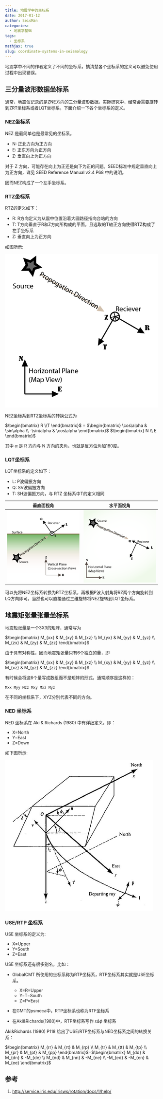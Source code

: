 ```yaml
---
title: 地震学中的坐标系
date: 2017-01-12
author: SeisMan
categories:
  - 地震学基础
tags:
  - 坐标系
mathjax: true
slug: coordinate-systems-in-seismology
---
```


地震学中不同的作者定义了不同的坐标系，搞清楚各个坐标系的定义可以避免使用过程中出现错误。

<!--more-->

## 三分量波形数据坐标系

通常，地震仪记录的是ZNE方向的三分量波形数据。实际研究中，经常会需要旋转到ZRT坐标系或者LQT坐标系。下面介绍一下各个坐标系的定义。

### NEZ坐标系

NEZ 是最简单也是最常见的坐标系。

- N: 正北方向为正方向
- E: 正东方向为正方向
- Z: 垂直向上为正方向

对于 Z 方向，可能存在向上为正还是向下为正的问题。SEED标准中规定垂直向上为正方向，详见 SEED Reference Manual v2.4 P68 中的说明。

因而NEZ构成了一个左手坐标系。

### RTZ坐标系

RTZ的定义如下：

- R: R方向定义为从震中位置沿着大圆路径指向台站的方向
- T: T方向垂直于R和Z方向所构成的平面，且选取的T轴正方向使得RTZ构成了左手坐标系
- Z: 垂直向上为正方向

如图所示:

![](/images/2017021201.png)

NEZ坐标系到RTZ坐标系的转换公式为

<div>
$\begin{bmatrix}
R \\T
\end{bmatrix}$ =
$\begin{bmatrix}
\cos\alpha & \sin\alpha \\
-\sin\alpha & \cos\alpha
\end{bmatrix}$
$\begin{bmatrix}
N \\ E
\end{bmatrix}$
</div>

其中 $\alpha$ 是 R 方向与 N 方向的夹角，也就是反方位角加180度。

### LQT坐标系

LQT坐标系的定义如下：

- L: P波偏振方向
- Q: SV波偏振方向
- T: SH波偏振方向，与 RTZ 坐标系中T的定义相同

|             垂直面视角      |            水平面视角       |
|:----------------------------:|:--------------------------:|
| ![](/images/2017011202.png) | ![](/images/2017011203.png) |

可以先将NEZ坐标系转换为RTZ坐标系，再根据P波入射角将RZ两个方向旋转到LQ方向即可。当然也可以直接通过三维旋转将NEZ旋转到LQT坐标系。

## 地震矩张量张量坐标系

地震矩张量是一个3X3的矩阵，通常写为

<div>
$\begin{bmatrix}
M_{xx} & M_{xy} & M_{xz} \\
M_{yx} & M_{yy} & M_{yz} \\
M_{zx} & M_{zy} & M_{zz}
\end{bmatrix}$
</div>

由于具有对称性，因而地震矩张量只有6个独立的量，即

<div>
$\begin{bmatrix}
M_{xx} & M_{xy} & M_{xz} \\
M_{xy} & M_{yy} & M_{yz} \\
M_{xz} & M_{yz} & M_{zz}
\end{bmatrix}$
</div>

有时候会将这6个量写成数组而不是矩阵的形式，通常顺序是这样的：

    Mxx Myy Mzz Mxy Mxz Myz

在不同的坐标系下，XYZ分别代表不同的方向。

### NED 坐标系

NED 坐标系在 Aki & Richards (1980) 中有详细定义，即：

- X=North
- Y=East
- Z=Down

如下图所示:

![](/images/2014050103.jpg)

### USE/RTP 坐标系

USE 坐标系的定义为:

- X=Upper
- Y=South
- Z=East

USE 坐标系还有很多别名，比如：

-   GlobalCMT 所使用的坐标系称为RTP坐标系，RTP坐标系其实就是USE坐标系。

    - X=R=Upper
    - Y=T=South
    - Z=P=East

-   在GMT的psmeca中，RTP坐标系也称为RTF坐标系
-   在Aki&Richards(1980)中，RTP坐标系写作 $r\Delta\phi$ 坐标系

Aki&Richards (1980) P118 给出了USE/RTP坐标系与NED坐标系之间的转换关系：

<div>
$\begin{bmatrix}
M_{rr} & M_{rt} & M_{rp} \\
M_{tr} & M_{tt} & M_{tp} \\
M_{pr} & M_{pt} & M_{pp}
\end{bmatrix}$=$\begin{bmatrix}
M_{dd} & M_{dn} & -M_{de} \\
M_{nd} & M_{nn} & -M_{ne} \\
-M_{ed} & -M_{en} & M_{ee}
\end{bmatrix}$
</div>

## 参考

1. <http://service.iris.edu/irisws/rotation/docs/1/help/>
